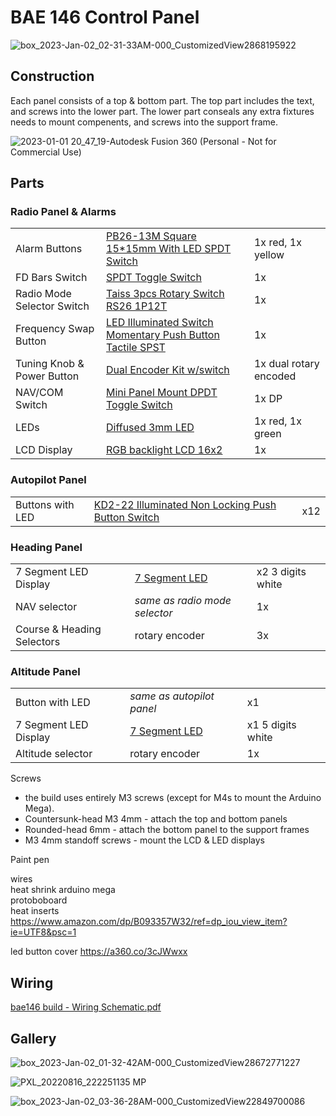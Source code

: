 # BAE 146 Control Panel

![box_2023-Jan-02_02-31-33AM-000_CustomizedView2868195922](https://user-images.githubusercontent.com/131580/210193589-2818c8e0-bbcb-4c62-88e0-2b58e8e6ed8f.jpg)


## Construction

Each panel consists of a top & bottom part. The top part includes the text, and screws into the lower part. The lower part conseals any extra fixtures needs to mount compenents, and screws into the support frame.

![2023-01-01 20_47_19-Autodesk Fusion 360 (Personal - Not for Commercial Use)](https://user-images.githubusercontent.com/131580/210195905-39420ff4-44f5-4ab4-ac07-d8619e67c3cf.png)


## Parts
### Radio Panel & Alarms

||||
|-|-|-|
|Alarm Buttons	| [PB26-13M Square 15*15mm With LED SPDT Switch](https://www.aliexpress.us/item/2251832813241589.html) |	1x red, 1x yellow	|
|FD Bars Switch	| [SPDT Toggle Switch](https://www.adafruit.com/product/3221)|	1x	|
|Radio Mode Selector Switch	|[Taiss 3pcs Rotary Switch RS26 1P12T](https://www.amazon.com/dp/B074WMC9C8?ref_=pe_386300_442746000_DDT_E_DDE_dt_1&th=1) |	1x	|
|Frequency Swap Button|[LED Illuminated Switch Momentary Push Button Tactile SPST](https://www.ebay.co.uk/itm/165153295027)|1x|
|Tuning Knob & Power Button|[Dual Encoder Kit w/switch](https://www.propwashsim.com/store/dual-encoder-kit)|1x dual rotary encoded|
|NAV/COM Switch|[Mini Panel Mount DPDT Toggle Switch](https://www.adafruit.com/product/3220)|1x DP|
|LEDs|[Diffused 3mm LED](https://www.adafruit.com/product/4202)|1x red, 1x green|
|LCD Display|[RGB backlight LCD 16x2](https://www.adafruit.com/product/399)|1x|


### Autopilot Panel
||||
|-|-|-|
|Buttons with LED|[KD2-22 Illuminated Non Locking Push Button Switch](https://www.amazon.com/gp/product/B07CXN14QV/ref=ppx_yo_dt_b_search_asin_title?ie=UTF8&psc=1)|x12|

### Heading Panel
||||
|-|-|-|
|7 Segment LED Display|[7 Segment LED](https://www.propwashsim.com/store/7segled)|x2 3 digits white|
|NAV selector|*same as radio mode selector*|1x|
|Course & Heading Selectors|rotary encoder|3x|

### Altitude Panel
||||
|-|-|-|
|Button with LED|*same as autopilot panel*|x1|
|7 Segment LED Display|[7 Segment LED](https://www.propwashsim.com/store/7segled)|x1 5 digits white|
|Altitude selector|rotary encoder|1x|






Screws
 - the build uses entirely M3 screws (except for M4s to mount the Arduino Mega).
 - Countersunk-head M3 4mm - attach the top and bottom panels
 - Rounded-head 6mm - attach the bottom panel to the support frames
 - M3 4mm standoff screws - mount the LCD & LED displays






Paint pen



wires	
heat shrink	
arduino mega	
protoboboard	
heat inserts	https://www.amazon.com/dp/B093357W32/ref=dp_iou_view_item?ie=UTF8&psc=1
	
led button cover	https://a360.co/3cJWwxx



## Wiring

[bae146 build - Wiring Schematic.pdf](https://github.com/hcooper/bae-146-control-panel/files/10330010/bae146.build.-.Wiring.Schematic.pdf)


## Gallery

![box_2023-Jan-02_01-32-42AM-000_CustomizedView28672771227](https://user-images.githubusercontent.com/131580/210193592-95bdb8e3-41bc-42f8-bf86-e8c1163fb571.jpg)

![PXL_20220816_222251135 MP](https://user-images.githubusercontent.com/131580/210194150-04224985-87d7-4500-a0fc-10ae9fdd6f5d.jpg)

![box_2023-Jan-02_03-36-28AM-000_CustomizedView22849700086](https://user-images.githubusercontent.com/131580/210194112-c9b5376b-5c2c-44ac-94b8-7276cb43d5f8.jpg)
